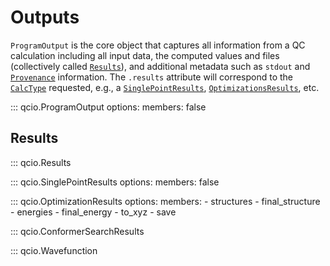 # Outputs

`ProgramOutput` is the core object that captures all information from a QC calculation including all input data, the computed values and files (collectively called [`Results`](#results)), and additional metadata such as `stdout` and [`Provenance`](./provenance.md) information. The `.results` attribute will correspond to the [`CalcType`](./calctype.md) requested, e.g., a [`SinglePointResults`](#qcio.SinglePointResults), [`OptimizationsResults`](#qcio.OptimizationResults), etc.

::: qcio.ProgramOutput
    options:
        members: false

## Results

::: qcio.Results

::: qcio.SinglePointResults
    options:
        members: false

::: qcio.OptimizationResults
    options:
        members:
            - structures
            - final_structure
            - energies
            - final_energy
            - to_xyz
            - save

::: qcio.ConformerSearchResults

::: qcio.Wavefunction

